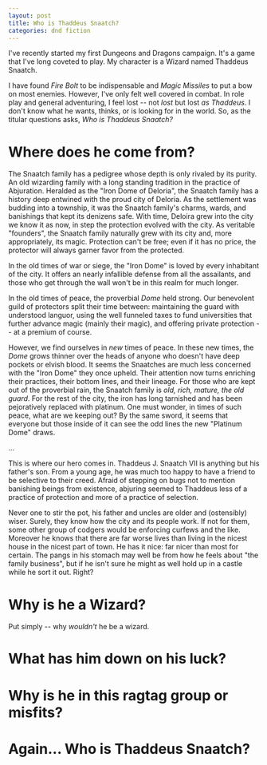 ```yaml
---
layout: post
title: Who is Thaddeus Snaatch?
categories: dnd fiction
---
```


I've recently started my first Dungeons and Dragons campaign.
It's a game that I've long coveted to play.
My character is a Wizard named Thaddeus Snaatch.

I have found _Fire Bolt_ to be indispensable and _Magic Missiles_ to put a bow on most enemies.
However, I've only felt well covered in combat.
In role play and general adventuring, I feel lost -- not _lost_ but lost _as Thaddeus_.
I don't know what he wants, thinks, or is looking for in the world.
So, as the titular questions asks, _Who is Thaddeus Snaatch?_

Where does he come from?
====================

The Snaatch family has a pedigree whose depth is only rivaled by its purity.
An old wizarding family with a long standing tradition in the practice of Abjuration.
Heralded as the "Iron Dome of Deloria", the Snaatch family has a history deep entwined with the proud city of Deloria.
As the settlement was budding into a township, it was the Snaatch family's charms, wards, and banishings that kept its denizens safe.
With time, Deloira grew into the city we know it as now, in step the protection evolved with the city.
As veritable "founders", the Snaatch family naturally grew with its city and, more appropriately, its magic.
Protection can't be free; even if it has no price, the protector will always garner favor from the protected.

In the old times of war or siege, the "Iron Dome" is loved by every inhabitant of the city.
It offers an nearly infallible defense from all the assailants, and those who get through the wall won't be in this realm for much longer.

In the old times of peace, the proverbial _Dome_ held strong.
Our benevolent guild of protectors split their time between:
maintaining the guard with understood languor,
using the well funneled taxes to fund universities that further advance magic (mainly their magic),
and offering private protection -- at a premium of course.

However, we find ourselves in _new_ times of peace.
In these new times, the _Dome_ grows thinner over the heads of anyone who doesn't have deep pockets or elvish blood.
It seems the Snaatches are much less concerned with the "Iron Dome" they once upheld.
Their attention now turns enriching their practices, their bottom lines, and their lineage.
For those who are kept out of the proverbial rain, the Snaatch family is _old, rich, mature, the *old* guard_.
For the rest of the city, the iron has long tarnished and has been pejoratively replaced with platinum.
One must wonder, in times of such peace, what are we keeping out?
By the same sword, it seems that everyone but those inside of it can see the odd lines the new "Platinum Dome" draws.

...

This is where our hero comes in.
Thaddeus J. Snaatch VII is anything but his father's son.
From a young age, he was much too happy to have a friend to be selective to their creed.
Afraid of stepping on bugs not to mention banishing beings from existence, abjuring seemed to Thaddeus less of a practice of protection and more of a practice of selection.

Never one to stir the pot, his father and uncles are older and (ostensibly) wiser.
Surely, they know how the city and its people work.
If not for them, some other group of codgers would be enforcing curfews and the like.
Moreover he knows that there are far worse lives than living in the nicest house in the nicest part of town.
He has it nice: far nicer than most for certain.
The pangs in his stomach may well be from how he feels about "the family business", but if he isn't sure he might as well hold up in a castle while he sort it out.
Right?

Why is he a Wizard?
====================

Put simply -- why _wouldn't_ he be a wizard.

What has him down on his luck?
====================

Why is he in this ragtag group or misfits?
====================

Again... Who is Thaddeus Snaatch?
====================
